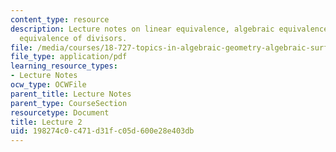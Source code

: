 ```yaml
---
content_type: resource
description: Lecture notes on linear equivalence, algebraic equivalence, and numerical
  equivalence of divisors.
file: /media/courses/18-727-topics-in-algebraic-geometry-algebraic-surfaces-spring-2008/198274c0c471d31fc05d600e28e403db_lect2.pdf
file_type: application/pdf
learning_resource_types:
- Lecture Notes
ocw_type: OCWFile
parent_title: Lecture Notes
parent_type: CourseSection
resourcetype: Document
title: Lecture 2
uid: 198274c0-c471-d31f-c05d-600e28e403db
---
```

